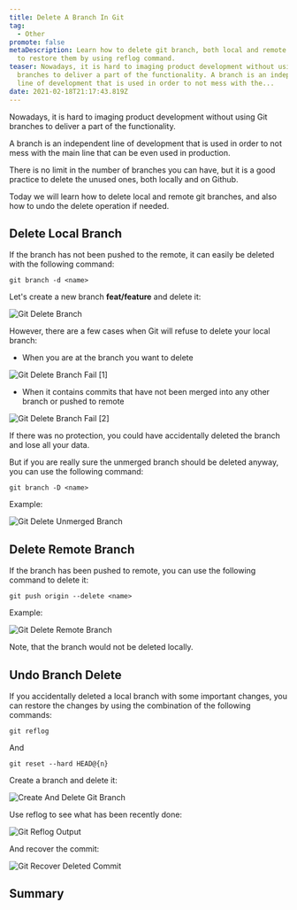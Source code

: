 ```yaml
---
title: Delete A Branch In Git
tag:
  - Other
promote: false
metaDescription: Learn how to delete git branch, both local and remote and how
  to restore them by using reflog command.
teaser: Nowadays, it is hard to imaging product development without using Git
  branches to deliver a part of the functionality. A branch is an independent
  line of development that is used in order to not mess with the...
date: 2021-02-18T21:17:43.819Z
---
```

Nowadays, it is hard to imaging product development without using Git branches to deliver a part of the functionality.

A branch is an independent line of development that is used in order to not mess with the main line that can be even used in production.

There is no limit in the number of branches you can have, but it is a good practice to delete the unused ones, both locally and on Github.

Today we will learn how to delete local and remote git branches, and also how to undo the delete operation if needed.

## Delete Local Branch

If the branch has not been pushed to the remote, it can easily be deleted with the following command:

`git branch -d <name>`

Let's create a new branch **feat/feature** and delete it:

![Git Delete Branch](/img/screenshot-2021-02-15-at-22.30.45.png "Git Delete Branch")

However, there are a few cases when Git will refuse to delete your local branch:

* When you are at the branch you want to delete

![Git Delete Branch Fail [1]](/img/screenshot-2021-02-15-at-22.31.41.png "Git Delete Branch Fail [1]")

* When it contains commits that have not been merged into any other branch or pushed to remote

![Git Delete Branch Fail [2]](/img/screenshot-2021-02-15-at-22.34.06.png "Git Delete Branch Fail [2]")

If there was no protection, you could have accidentally deleted the branch and lose all your data.

But if you are really sure the unmerged branch should be deleted anyway, you can use the following command:

`git branch -D <name>`

Example:

![Git Delete Unmerged Branch](/img/screenshot-2021-02-15-at-22.37.00.png "Git Delete Unmerged Branch")

## Delete Remote Branch

If the branch has been pushed to remote, you can use the following command to delete it:

`git push origin --delete <name>`

Example:

![Git Delete Remote Branch](/img/screenshot-2021-02-15-at-22.45.43.png "Git Delete Remote Branch")

Note, that the branch would not be deleted locally.

## Undo Branch Delete

If you accidentally deleted a local branch with some important changes, you can restore the changes by using the combination of the following commands:

`git reflog`

And

`git reset --hard HEAD@{n}`

Create a branch and delete it:

![Create And Delete Git Branch](/img/screenshot-2021-02-15-at-22.50.25.png "Create And Delete Git Branch")

Use reflog to see what has been recently done:

![Git Reflog Output](/img/screenshot-2021-02-15-at-22.52.48.png "Git Reflog Output")

And recover the commit:

![Git Recover Deleted Commit](/img/screenshot-2021-02-15-at-22.55.42.png "Git Recover Deleted Commit")

## Summary